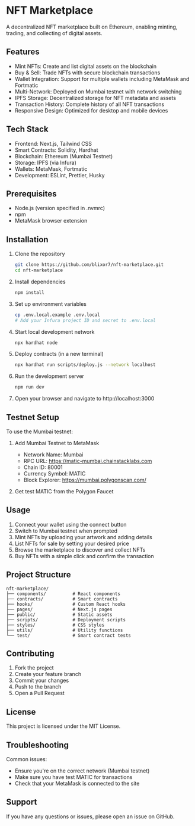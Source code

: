 # NFT Marketplace

A decentralized NFT marketplace built on Ethereum, enabling minting, trading, and collecting of digital assets.

## Features

- Mint NFTs: Create and list digital assets on the blockchain
- Buy & Sell: Trade NFTs with secure blockchain transactions
- Wallet Integration: Support for multiple wallets including MetaMask and Fortmatic
- Multi-Network: Deployed on Mumbai testnet with network switching
- IPFS Storage: Decentralized storage for NFT metadata and assets
- Transaction History: Complete history of all NFT transactions
- Responsive Design: Optimized for desktop and mobile devices

## Tech Stack

- Frontend: Next.js, Tailwind CSS
- Smart Contracts: Solidity, Hardhat
- Blockchain: Ethereum (Mumbai Testnet)
- Storage: IPFS (via Infura)
- Wallets: MetaMask, Fortmatic
- Development: ESLint, Prettier, Husky

## Prerequisites

- Node.js (version specified in .nvmrc)
- npm
- MetaMask browser extension

## Installation

1. Clone the repository
   ```bash
   git clone https://github.com/blixor7/nft-marketplace.git
   cd nft-marketplace
   ```

2. Install dependencies
   ```bash
   npm install
   ```

3. Set up environment variables
   ```bash
   cp .env.local.example .env.local
   # Add your Infura project ID and secret to .env.local
   ```

4. Start local development network
   ```bash
   npx hardhat node
   ```

5. Deploy contracts (in a new terminal)
   ```bash
   npx hardhat run scripts/deploy.js --network localhost
   ```

6. Run the development server
   ```bash
   npm run dev
   ```

7. Open your browser and navigate to http://localhost:3000

## Testnet Setup

To use the Mumbai testnet:

1. Add Mumbai Testnet to MetaMask
   - Network Name: Mumbai
   - RPC URL: https://matic-mumbai.chainstacklabs.com
   - Chain ID: 80001
   - Currency Symbol: MATIC
   - Block Explorer: https://mumbai.polygonscan.com/

2. Get test MATIC from the Polygon Faucet

## Usage

1. Connect your wallet using the connect button
2. Switch to Mumbai testnet when prompted
3. Mint NFTs by uploading your artwork and adding details
4. List NFTs for sale by setting your desired price
5. Browse the marketplace to discover and collect NFTs
6. Buy NFTs with a simple click and confirm the transaction

## Project Structure

```
nft-marketplace/
├── components/          # React components
├── contracts/           # Smart contracts
├── hooks/               # Custom React hooks
├── pages/               # Next.js pages
├── public/              # Static assets
├── scripts/             # Deployment scripts
├── styles/              # CSS styles
├── utils/               # Utility functions
└── test/                # Smart contract tests
```

## Contributing

1. Fork the project
2. Create your feature branch
3. Commit your changes
4. Push to the branch
5. Open a Pull Request

## License

This project is licensed under the MIT License.

## Troubleshooting

Common issues:
- Ensure you're on the correct network (Mumbai testnet)
- Make sure you have test MATIC for transactions
- Check that your MetaMask is connected to the site

## Support

If you have any questions or issues, please open an issue on GitHub.


